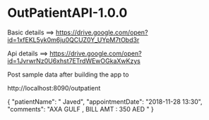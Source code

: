 # OutPatientAPI-1.0.0

Basic details ==> https://drive.google.com/open?id=1xfEKL5yk0m6ju0QCUZ0Y_UYpM7tObd3r


Api details ==> https://drive.google.com/open?id=1JvrwrNz0U6xhst7ETrdWEwOGkaXwKzys


Post sample data after building the app to 

http://localhost:8090/outpatient 

   {
        "patientName": " Javed",
        "appointmentDate": "2018-11-28 13:30",
        "comments": "AXA GULF , BILL AMT : 350 AED "
    }
